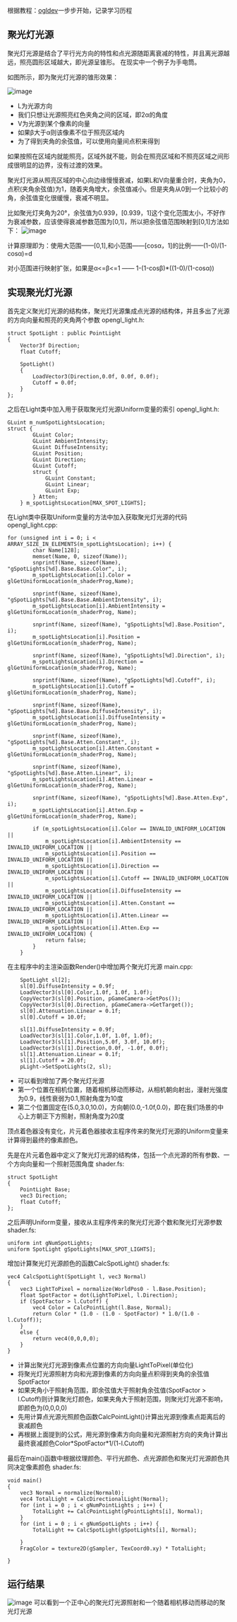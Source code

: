 根据教程：[ogldev](http://ogldev.atspace.co.uk/index.html)一步步开始，记录学习历程

## 聚光灯光源
聚光灯光源是结合了平行光方向的特性和点光源随距离衰减的特性，并且离光源越远，照亮圆形区域越大，即光源呈锥形。 在现实中一个例子为手电筒。

如图所示，即为聚光灯光源的锥形效果：

![image](https://github.com/zach0zhang/OpenGL_Learning/blob/master/Spot_Lighting/image/1.png)

- L为光源方向
- 我们只想让光源照亮红色夹角之间的区域，即2α的角度
- V为光源到某个像素的向量
- 如果β大于α则该像素不位于照亮区域内
- 为了得到夹角的余弦值，可以使用向量间点积来得到

如果按照在区域内就能照亮，区域外就不能，则会在照亮区域和不照亮区域之间形成很明显的边界，没有过渡的效果。

聚光灯光源从照亮区域的中心向边缘慢慢衰减，如果L和V向量重合时，夹角为0，点积(夹角余弦值)为1，随着夹角增大，余弦值减小。但是夹角从0到一个比较小的角，余弦值变化很缓慢，衰减不明显。

比如聚光灯夹角为20°，余弦值为0.939，[0.939，1]这个变化范围太小，不好作为衰减参数，应该使得衰减参数范围为[0,1]，所以把余弦值范围映射到[0,1]方法如下：
![image](https://github.com/zach0zhang/OpenGL_Learning/blob/master/Spot_Lighting/image/2.png)

计算原理即为：使用大范围——[0,1],和小范围——[cosα，1]的比例——(1-0)/(1-cosα)=d

对小范围进行映射扩张，如果是α<=β<=1 —— 1-(1-cosβ)*((1-0)/(1-cosα))

## 实现聚光灯光源

首先定义聚光灯光源的结构体，聚光灯光源集成点光源的结构体，并且多出了光源的方向向量和照亮的夹角两个参数
opengl_light.h:
```
struct SpotLight : public PointLight
{
	Vector3f Direction;
	float Cutoff;

	SpotLight()
	{
		LoadVector3(Direction,0.0f, 0.0f, 0.0f);
		Cutoff = 0.0f;
	}
};
```
之后在Light类中加入用于获取聚光灯光源Uniform变量的索引
opengl_light.h:
```
GLuint m_numSpotLightsLocation;
struct {
		GLuint Color;
		GLuint AmbientIntensity;
		GLuint DiffuseIntensity;
		GLuint Position;
		GLuint Direction;
		GLuint Cutoff;
		struct {
			GLuint Constant;
			GLuint Linear;
			GLuint Exp;
		} Atten;
	} m_spotLightsLocation[MAX_SPOT_LIGHTS];
```
在Light类中获取Uniform变量的方法中加入获取聚光灯光源的代码
opengl_light.cpp:
```
for (unsigned int i = 0; i < ARRAY_SIZE_IN_ELEMENTS(m_spotLightsLocation); i++) {
		char Name[128];
		memset(Name, 0, sizeof(Name));
		snprintf(Name, sizeof(Name), "gSpotLights[%d].Base.Base.Color", i);
		m_spotLightsLocation[i].Color = glGetUniformLocation(m_shaderProg,Name);

		snprintf(Name, sizeof(Name), "gSpotLights[%d].Base.Base.AmbientIntensity", i);
		m_spotLightsLocation[i].AmbientIntensity = glGetUniformLocation(m_shaderProg, Name);

		snprintf(Name, sizeof(Name), "gSpotLights[%d].Base.Position", i);
		m_spotLightsLocation[i].Position = glGetUniformLocation(m_shaderProg, Name);

		snprintf(Name, sizeof(Name), "gSpotLights[%d].Direction", i);
		m_spotLightsLocation[i].Direction = glGetUniformLocation(m_shaderProg, Name);

		snprintf(Name, sizeof(Name), "gSpotLights[%d].Cutoff", i);
		m_spotLightsLocation[i].Cutoff = glGetUniformLocation(m_shaderProg, Name);

		snprintf(Name, sizeof(Name), "gSpotLights[%d].Base.Base.DiffuseIntensity", i);
		m_spotLightsLocation[i].DiffuseIntensity = glGetUniformLocation(m_shaderProg, Name);

		snprintf(Name, sizeof(Name), "gSpotLights[%d].Base.Atten.Constant", i);
		m_spotLightsLocation[i].Atten.Constant = glGetUniformLocation(m_shaderProg, Name);

		snprintf(Name, sizeof(Name), "gSpotLights[%d].Base.Atten.Linear", i);
		m_spotLightsLocation[i].Atten.Linear = glGetUniformLocation(m_shaderProg, Name);

		snprintf(Name, sizeof(Name), "gSpotLights[%d].Base.Atten.Exp", i);
		m_spotLightsLocation[i].Atten.Exp = glGetUniformLocation(m_shaderProg, Name);

		if (m_spotLightsLocation[i].Color == INVALID_UNIFORM_LOCATION ||
			m_spotLightsLocation[i].AmbientIntensity == INVALID_UNIFORM_LOCATION ||
			m_spotLightsLocation[i].Position == INVALID_UNIFORM_LOCATION ||
			m_spotLightsLocation[i].Direction == INVALID_UNIFORM_LOCATION ||
			m_spotLightsLocation[i].Cutoff == INVALID_UNIFORM_LOCATION ||
			m_spotLightsLocation[i].DiffuseIntensity == INVALID_UNIFORM_LOCATION ||
			m_spotLightsLocation[i].Atten.Constant == INVALID_UNIFORM_LOCATION ||
			m_spotLightsLocation[i].Atten.Linear == INVALID_UNIFORM_LOCATION ||
			m_spotLightsLocation[i].Atten.Exp == INVALID_UNIFORM_LOCATION) {
			return false;
		}
	}
```
在主程序中的主渲染函数Render()中增加两个聚光灯光源
main.cpp:

```
    SpotLight sl[2];
	sl[0].DiffuseIntensity = 0.9f;
	LoadVector3(sl[0].Color,1.0f, 1.0f, 1.0f);
	CopyVector3(sl[0].Position, pGameCamera->GetPos());
	CopyVector3(sl[0].Direction, pGameCamera->GetTarget());
	sl[0].Attenuation.Linear = 0.1f;
	sl[0].Cutoff = 10.0f;

	sl[1].DiffuseIntensity = 0.9f;
	LoadVector3(sl[1].Color,1.0f, 1.0f, 1.0f);
	LoadVector3(sl[1].Position,5.0f, 3.0f, 10.0f);
	LoadVector3(sl[1].Direction,0.0f, -1.0f, 0.0f);
	sl[1].Attenuation.Linear = 0.1f;
	sl[1].Cutoff = 20.0f;
	pLight->SetSpotLights(2, sl);
```
- 可以看到增加了两个聚光灯光源
- 第一个位置在相机位置，随着相机移动而移动，从相机朝向射出，漫射光强度为0.9，线性衰弱为0.1,照射角度为10度
- 第二个位置固定在(5.0,3.0,10.0)，方向朝(0.0,-1.0f,0.0)，即在我们场景的中心上方朝正下方照射，照射角度为20度

顶点着色器没有变化，片元着色器接收主程序传来的聚光灯光源的Uniform变量来计算得到最终的像素颜色。

先是在片元着色器中定义了聚光灯光源的结构体，包括一个点光源的所有参数、一个方向向量和一个照射范围角度
shader.fs:
```
struct SpotLight
{
    PointLight Base;
    vec3 Direction;
    float Cutoff;
}; 
```
之后声明Uniform变量，接收从主程序传来的聚光灯光源个数和聚光灯光源参数
shader.fs:
```
uniform int gNumSpotLights;
uniform SpotLight gSpotLights[MAX_SPOT_LIGHTS];  
```
增加计算聚光灯光源颜色的函数CalcSpotLight()
shader.fs:
```
vec4 CalcSpotLight(SpotLight l, vec3 Normal)
{
    vec3 LightToPixel = normalize(WorldPos0 - l.Base.Position);
    float SpotFactor = dot(LightToPixel, l.Direction);
    if (SpotFactor > l.Cutoff) {
        vec4 Color = CalcPointLight(l.Base, Normal);
        return Color * (1.0 - (1.0 - SpotFactor) * 1.0/(1.0 - l.Cutoff));
    }
    else {
        return vec4(0,0,0,0);
    }
} 
```
- 计算出聚光灯光源到像素点位置的方向向量LightToPixel(单位化)
- 将聚光灯光源照射方向和光源到像素的方向向量点积得到夹角的余弦值SpotFactor
- 如果夹角小于照射角范围，即余弦值大于照射角余弦值(SpotFactor > l.Cutoff)则计算聚光灯颜色，如果夹角大于照射范围，则聚光灯光源不影响，即颜色为(0,0,0,0)
- 先用计算点光源光照颜色函数CalcPointLight()计算出光源到像素点距离后的衰减颜色
- 再根据上面提到的公式，用光源到像素方向向量和光源照射方向的夹角计算出最终衰减颜色Color\*SpotFactor*1/(1-l.Cutoff)

最后在main()函数中根据纹理颜色、平行光颜色、点光源颜色和聚光灯光源颜色共同决定像素颜色
shader.fs:
```
void main()
{
    vec3 Normal = normalize(Normal0);
    vec4 TotalLight = CalcDirectionalLight(Normal);
    for (int i = 0 ; i < gNumPointLights ; i++) {
        TotalLight += CalcPointLight(gPointLights[i], Normal);
    }              
	for (int i = 0 ; i < gNumSpotLights ; i++) {
	    TotalLight += CalcSpotLight(gSpotLights[i], Normal);
	    
	}
	FragColor = texture2D(gSampler, TexCoord0.xy) * TotalLight;
    
}
```
## 运行结果
![image](https://github.com/zach0zhang/OpenGL_Learning/blob/master/Spot_Lighting/image/3.png)
可以看到一个正中心的聚光灯光源照射和一个随着相机移动而移动的聚光灯光源
